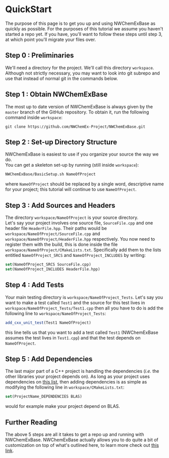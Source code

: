 QuickStart
==========

The purpose of this page is to get you up and using NWChemExBase as quickly 
as possible.  For the purposes of this tutorial we assume you haven't started a
repo yet. If you have, you'll want to follow these steps until step 3, at which
point you'll migrate your files over.

Step 0 : Preliminaries
---------------------------

We'll need a directory for the project.  We'll call this directory `workspace`.
Although not strictly necessary, you may want to look into git subrepo and use
that instead of normal git in the commands below.

Step 1 : Obtain NWChemExBase
----------------------------

The most up to date version of NWChemExBase is always given by the `master` 
branch of the GitHub repository.  To obtain it, run the following command 
inside `workspace`:

```git
git clone https://github.com/NWChemEx-Project/NWChemExBase.git
```

Step 2 : Set-up Directory Structure
-----------------------------------

NWChemExBase is easiest to use if you organize your source the way we do.  
You can get a skeleton set-up by running (still inside `workspace`):

```bash
NWChemExBase/BasicSetup.sh NameOfProject
```

where `NameOfProject` should be replaced by a single word, descriptive name for 
your project; this tutorial will continue to use `NameOfProject`.

Step 3 : Add Sources and Headers
--------------------------------

The directory `workspace/NameOfProject` is your source directory.  
Let's say your project involves one source file, `SourceFile.cpp` and one header
file `HeaderFile.hpp`.  Their paths would be 
`workspace/NameOfProject/SourceFile.cpp` and 
`workspace/NameOfProject/HeaderFile.hpp` respectively.  You now need to register
them with the build, this is done inside the file 
`workspace/NameOfProject/CMakeLists.txt`.  Specifically add them to the lists
entitled `NameOfProject_SRCS` and `NameOfProject_INCLUDES` by writing:

```cmake
set(NameOfProject_SRCS SourceFile.cpp)
set(NameOfProject_INCLUDES HeaderFile.hpp) 
```

Step 4 : Add Tests
------------------

Your main testing directory is `workspace/NameOfProject_Tests`.  Let's say you
want to make a test called `Test1` and the source for this test lives in 
`workspace/NameOfProject_Tests/Test1.cpp` then all you have to do is add the
following line to `workspace/NameOfProject_Tests`:

```cmake
add_cxx_unit_test(Test1 NameOfProject)
```

this line tells us that you want to add a test called `Test1` (NWChemExBase 
assumes the test lives in `Test1.cpp`) and that the test depends on 
`NameOfProject`.

Step 5 : Add Dependencies
-------------------------

The last major part of a C++ project is handling the dependencies (*i.e.* the
other libraries your project depends on).  As long as your project uses 
dependencies on [this list](SupportedDependencies.md), then adding 
dependencies is as simple as modifying the following line in 
`workspace/CMakeLists.txt`:

```cmake
set(ProjectName_DEPENDENCIES BLAS)
``` 

would for example make your project depend on BLAS.

Further Reading
---------------

The above 5 steps are all it takes to get a repo up and running with 
NWChemExBase.  NWChemExBase actually allows you to do quite a bit of 
customization on top of what's outlined here, to learn more check out 
[this link](AdvancedUsage.md).

